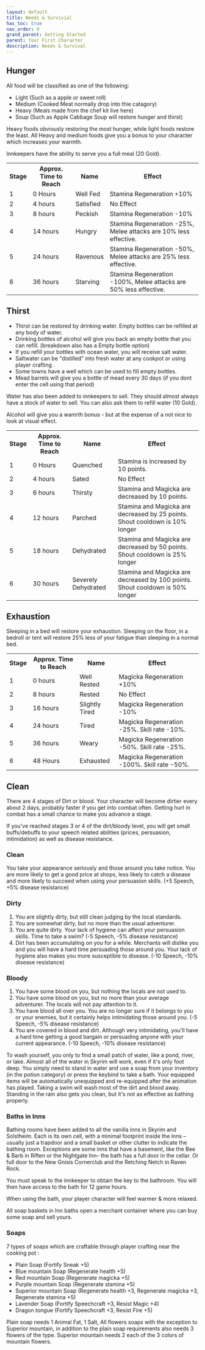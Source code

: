 ```yaml
---
layout: default
title: Needs & Survivial
has_toc: true
nav_order: 9
grand_parent: Getting Started
parent: Your First Character
description: Needs & Survival
---
```


## Hunger

All food will be classified as one of the following:

* Light (Such as a apple or sweet roll)
* ﻿Medium (Cooked Meat normally drop into thie catagory)
* ﻿Heavy (Meals made from the chef kit live here)
* ﻿Soup (Such as Apple Cabbage Soup will restore hunger and thirst)

Heavy foods obviously restoring the most hunger, while light foods restore the least. All Heavy and medium foods give you a bonus to your character which increases your warmth.

Innkeepers have the ability to serve you a full meal (20 Gold).

<table>
  <tr>
    <th>Stage</th>
    <th>Approx. Time to Reach</th>
    <th>Name</th>
    <th>Effect</th>
  </tr>
  <tr>
    <td>1</td>
    <td>0 Hours</td>
    <td>Well Fed</td>
    <td>Stamina Regeneration +10%</td>
  </tr>
  <tr>
    <td>2</td>
    <td>4 hours</td>
    <td>Satisfied</td>
    <td>No Effect</td>
  </tr>
  <tr>
    <td>3</td>
    <td>8 hours</td>
    <td>Peckish</td>
    <td>Stamina Regeneration -10%</td>
  </tr>
  <tr>
    <td>4</td>
    <td>14 hours</td>
    <td>Hungry</td>
    <td>Stamina Regeneration -25%, Melee attacks are 10% less effective.</td>
  </tr>
  <tr>
    <td>5</td>
    <td>24 hours</td>
    <td>Ravenous</td>
    <td>Stamina Regeneration -50%, Melee attacks are 25% less effective.</td>
  </tr>
  <tr>
    <td>6</td>
    <td>36 hours</td>
    <td>Starving</td>
    <td>Stamina Regeneration -100%, Melee attacks are 50% less effective.</td>
  </tr>
</table>


## Thirst

* Thirst can be restored by drinking water. Empty bottles can be refilled at any body of water.
* ﻿Drinking bottles of alcohol will give you back an empty bottle that you can refill. (breakdown also has a Empty bottle option)
* ﻿If you refill your bottles with ocean water, you will receive salt water.
* ﻿Saltwater can be "distilled" into fresh water at any cookpot or using player crafting .
* Some towns have a well which can be used to fill empty bottles.
* Mead barrels will give you a bottle of mead every 30 days (if you dont enter the cell using that period)

Water has also been added to innkeepers to sell. They should almost always have a stock of water to sell. You can also ask them to refill water (10 Gold).

Alcohol will give you a wamrth bonus - but at the expense of a not nice to look at visual effect.

<table>
  <tr>
    <th>Stage</th>
    <th>Approx. Time to Reach</th>
    <th>Name</th>
    <th>Effect</th>
  </tr>
  <tr>
    <td>1</td>
    <td>0 Hours</td>
    <td>Quenched</td>
    <td>Stamina is increased by 10 points.</td>
  </tr>
  <tr>
    <td>2</td>
    <td>4 hours</td>
    <td>Sated</td>
    <td>No Effect</td>
  </tr>
  <tr>
    <td>3</td>
    <td>6 hours</td>
    <td>Thirsty</td>
    <td>Stamina and Magicka are decreased by 10 points.</td>
  </tr>
  <tr>
    <td>4</td>
    <td>12 hours</td>
    <td>Parched</td>
    <td>Stamina and Magicka are decreased by 25 points. Shout cooldown is 10% longer</td>
  </tr>
  <tr>
    <td>5</td>
    <td>18 hours</td>
    <td>Dehydrated</td>
    <td>Stamina and Magicka are decreased by 50 points. Shout cooldown is 25% longer</td>
  </tr>
  <tr>
    <td>6</td>
    <td>30 hours</td>
    <td>Severely Dehydrated</td>
    <td>Stamina and Magicka are decreased by 100 points. Shout cooldown is 50% longer</td>
  </tr>
</table>

## Exhaustion

Sleeping in a bed will restore your exhaustion. Sleeping on the floor, in a bedroll or tent will restore 25% less of your fatigue than sleeping in a normal bed. 

<table>
  <tr>
    <th>Stage</th>
    <th>Approx. Time to Reach</th>
    <th>Name</th>
    <th>Effect</th>
  </tr>
  <tr>
    <td>1</td>
    <td>0 hours</td>
    <td>Well Rested</td>
    <td>Magicka Regeneration +10%</td>
  </tr>
  <tr>
    <td>2</td>
    <td>8 hours</td>
    <td>Rested</td>
    <td>No Effect</td>
  </tr>
  <tr>
    <td>3</td>
    <td>16 hours</td>
    <td>Slightly Tired</td>
    <td>Magicka Regeneration -10%</td>
  </tr>
  <tr>
    <td>4</td>
    <td>24 hours</td>
    <td>Tired</td>
    <td>Magicka Regeneration -25%. Skill rate -10%.</td>
  </tr>
  <tr>
    <td>5</td>
    <td>36 hours</td>
    <td>Weary</td>
    <td>Magicka Regeneration -50%. Skill rate -25%.</td>
  </tr>
  <tr>
    <td>6</td>
    <td>48 Hours</td>
    <td>Exhausted</td>
    <td>Magicka Regeneration -100%. Skill rate -50%.</td>
  </tr>
</table>

## Clean

There are 4 stages of Dirt or blood. Your character will become dirtier every about 2 days, probably faster if you get into combat often. Getting hurt in combat has a small chance to make you advance a stage.

If you've reached stages 3 or 4 of the dirt/bloody level, you will get small buffs/debuffs to your speech related abilities (prices, persuasion, intimidation) as well as disease resistance. 

### Clean

You take your appearance seriously and those around you take notice. You are more likely to get a good price at shops, less likely to catch a disease and more likely to succeed when using your persuasion skills. (+5 Speech, +5% disease resistance)

### Dirty

1. You are slightly dirty, but still clean judging by the local standards.
1. You are somewhat dirty, but no more than the usual adventurer.
1. You are quite dirty. Your lack of hygiene can affect your persuasion skills. Time to take a swim? (-5 Speech, -5% disease resistance)
1. Dirt has been accumulating on you for a while. Merchants will dislike you and you will have a hard time persuading those around you. Your lack of hygiene also makes you more susceptible to disease. (-10 Speech, -10% disease resistance)

### Bloody

1. You have some blood on you, but nothing the locals are not used to.
1. You have some blood on you, but no more than your average adventurer. The locals will not pay attention to it.
1. You have blood all over you. You are no longer sure if it belongs to you or your enemies, but it certainly helps intimidating those around you. (-5 Speech, -5% disease resistance)
1. You are covered in blood and dirt. Although very intimidating, you'll have a hard time getting a good bargain or persuading anyone with your current appearance. (-10 Speech, -10% disease resistance)

To wash yourself, you only to find a small patch of water, like a pond, river, or lake. Almost all of the water in Skyrim will work, even if it's only foot deep. You simply need to stand in water and use a soap from your inventory (in the potion category) or press the keybind to take a bath. Your equipped items will be automatically unequipped and re-equipped after the animation has played. Taking a swim will wash most of the dirt and blood away. Standing in the rain also gets you clean, but it's not as effective as bathing properly.

### Baths in Inns

Bathing rooms have been added to all the vanilla inns in Skyrim and Solstheim. Each is its own cell, with a minimal footprint inside the inns – usually just a trapdoor and a small basket or other clutter to indicate the bathing room.  Exceptions are some inns that have a basement, like the Bee & Barb in Riften or the Nightgate Inn– the bath has a full door in the cellar. Or full door to the New Gnisis Cornerclub and the Retching Netch in Raven Rock. 

You must speak to the innkeeper to obtain the key to the bathroom. You will then have access to the bath for 12 game hours.

When using the bath, your player character will feel warmer & more relaxed. 

All soap baskets in Inn baths open a merchant container where you can buy some soap and sell yours.

### Soaps

7 types of soaps which are craftable through player crafting near the cooking pot :

* Plain Soap (Fortify Sneak +5)
* Blue mountain Soap (Regenerate health +5)
* Red mountain  Soap (Regenerate magicka +5)
* Purple mountain  Soap (Regenerate stamina +5)
* Superior mountain  Soap (Regenerate health +3, Regenerate magicka +3, Regenerate stamina +5)
* Lavender Soap (Fortify Speechcraft +3, Resist Magic +4)
* Dragon tongue (Fortify Speechcraft +3, Resist Fire +5)

Plain soap needs 1 Animal Fat, 1 Salt, All flowers soaps with the exception to Superior mountain, in addition to the plain soap requirements also needs 3 flowers of the type. Superior mountain needs 2 each of the 3 colors of mountain flowers.



